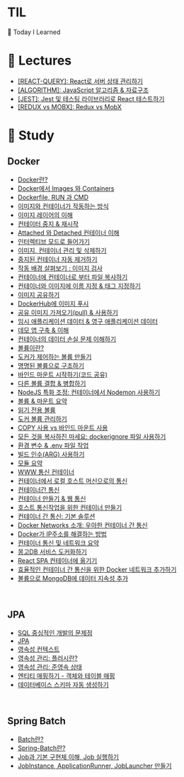 # TIL
🏴 Today I Learned

# 📌 Lectures

* [[REACT-QUERY]: React로 서버 상태 관리하기](https://github.com/chromeheartz/TIL/tree/main/Lectures/Udemy-ReactQuery)
* [[ALGORITHM]: JavaScript 알고리즘 & 자료구조](https://github.com/chromeheartz/TIL/tree/main/Lectures/Udemy-Algorithm)
* [[JEST]: Jest 및 테스팅 라이브러리로 React 테스트하기](https://github.com/chromeheartz/TIL/tree/main/Lectures/Udemy-Jest)
* [[REDUX vs MOBX]: Redux vs MobX](https://github.com/chromeheartz/TIL/tree/main/Lectures/Inflearn-ReduxVSMobX)

# 📌 Study

<!--
<details>
  <summary> ✅ Finders </summary>
-->

## Docker
* [Docker란?](https://github.com/KIMINJOONG/TIL/blob/main/Docker%26Kubernetes/2023-08-06.md)
* [Docker에서 Images 와 Containers](https://github.com/KIMINJOONG/TIL/blob/main/Docker%26Kubernetes/2023-08-10.md)
* [Dockerfile, RUN 과 CMD](https://github.com/KIMINJOONG/TIL/blob/main/Docker%26Kubernetes/2023-08-14.md)
* [이미지와 컨테이너가 작동하는 방식](https://github.com/KIMINJOONG/TIL/blob/main/Docker%26Kubernetes/2023-08-15.md)
* [이미지 레이어의 이해](https://github.com/KIMINJOONG/TIL/blob/main/Docker%26Kubernetes/2023-08-17.md)
* [컨테이터 중지 & 재시작](https://github.com/KIMINJOONG/TIL/blob/main/Docker%26Kubernetes/2023-08-18.md)
* [Attached 와 Detached 컨테이너 이해](https://github.com/KIMINJOONG/TIL/blob/main/Docker%26Kubernetes/2023-08-19.md)
* [인터렉티브 모드로 들어가기](https://github.com/KIMINJOONG/TIL/blob/main/Docker%26Kubernetes/2023-08-20.md)
* [이미지, 컨테이너 관리 및 삭제하기](https://github.com/KIMINJOONG/TIL/blob/main/Docker%26Kubernetes/2023-08-21.md)
* [중지된 컨테이너 자동 제거하기](https://github.com/KIMINJOONG/TIL/blob/main/Docker%26Kubernetes/2023-08-22.md)
* [작동 배경 살펴보기 : 이미지 검사](https://github.com/KIMINJOONG/TIL/blob/main/Docker%26Kubernetes/2023-08-23.md)
* [컨테이너에 컨테이너로 부터 파일 복사하기](https://github.com/KIMINJOONG/TIL/blob/main/Docker%26Kubernetes/2023-08-24.md)
* [컨테이너와 이미지에 이름 지정 & 태그 지정하기](https://github.com/KIMINJOONG/TIL/blob/main/Docker%26Kubernetes/2023-08-25.md)
* [이미지 공유하기](https://github.com/KIMINJOONG/TIL/blob/main/Docker%26Kubernetes/2023-08-26.md)
* [DockerHub에 이미지 푸시](https://github.com/KIMINJOONG/TIL/blob/main/Docker%26Kubernetes/2023-08-27.md)
* [공유 이미지 가져오기(pull) & 사용하기](https://github.com/KIMINJOONG/TIL/blob/main/Docker%26Kubernetes/2023-08-28.md)
* [임시 애플리케이션 데이터 & 영구 애플리케이션 데이터](https://github.com/KIMINJOONG/TIL/blob/main/Docker%26Kubernetes/2023-08-29.md)
* [데모 앱 구축 & 이해](https://github.com/KIMINJOONG/TIL/blob/main/Docker%26Kubernetes/2023-08-30.md)
* [컨테이너의 데이터 손실 문제 이해하기](https://github.com/KIMINJOONG/TIL/blob/main/Docker%26Kubernetes/2023-08-31.md)
* [볼륨이란?](https://github.com/KIMINJOONG/TIL/blob/main/Docker%26Kubernetes/2023-09-01.md)
* [도커가 제어하는 볼륨 만들기](https://github.com/KIMINJOONG/TIL/blob/main/Docker%26Kubernetes/2023-09-02.md)
* [명명된 볼륨으로 구조하기](https://github.com/KIMINJOONG/TIL/blob/main/Docker%26Kubernetes/2023-09-03.md)
* [바인드 마운트 시작하기(코드 공유)](https://github.com/KIMINJOONG/TIL/blob/main/Docker%26Kubernetes/2023-09-04.md)
* [다른 볼륨 결합 & 병합하기](https://github.com/KIMINJOONG/TIL/blob/main/Docker%26Kubernetes/2023-09-05.md)
* [NodeJS 특화 조정: 컨테이너에서 Nodemon 사용하기](https://github.com/KIMINJOONG/TIL/blob/main/Docker%26Kubernetes/2023-09-06.md)
* [볼륨 & 마운트 요약](https://github.com/KIMINJOONG/TIL/blob/main/Docker%26Kubernetes/2023-09-07.md)
* [읽기 전용 볼륨](https://github.com/KIMINJOONG/TIL/blob/main/Docker%26Kubernetes/2023-09-08.md)
* [도커 볼륨 관리하기](https://github.com/KIMINJOONG/TIL/blob/main/Docker%26Kubernetes/2023-09-09.md)
* [COPY 사용 vs 바인드 마운트 사용](https://github.com/KIMINJOONG/TIL/blob/main/Docker%26Kubernetes/2023-09-10.md)
* [모든 것을 복사하진 마세요: dockerignore 파일 사용하기](https://github.com/KIMINJOONG/TIL/blob/main/Docker%26Kubernetes/2023-09-11.md)
* [환경 변수 & .env 파일 작업](https://github.com/KIMINJOONG/TIL/blob/main/Docker%26Kubernetes/2023-09-12.md)
* [빌드 인수(ARG) 사용하기](https://github.com/KIMINJOONG/TIL/blob/main/Docker%26Kubernetes/2023-09-13.md)
* [모듈 요약](https://github.com/KIMINJOONG/TIL/blob/main/Docker%26Kubernetes/2023-09-14.md)
* [WWW 통신 컨테이너](https://github.com/KIMINJOONG/TIL/blob/main/Docker%26Kubernetes/2023-09-15.md)
* [컨테이너에서 로컬 호스트 머신으로의 통신](https://github.com/KIMINJOONG/TIL/blob/main/Docker%26Kubernetes/2023-09-16.md)
* [컨테이너간 통신](https://github.com/KIMINJOONG/TIL/blob/main/Docker%26Kubernetes/2023-09-17.md)
* [컨테이너 만들기 & 웹 통신](https://github.com/KIMINJOONG/TIL/blob/main/Docker%26Kubernetes/2023-09-18.md)
* [호스트 통신작업을 위한 컨테이너 만들기](https://github.com/KIMINJOONG/TIL/blob/main/Docker%26Kubernetes/2023-09-19.md)
* [컨테이너 간 통신: 기본 솔루션](https://github.com/KIMINJOONG/TIL/blob/main/Docker%26Kubernetes/2023-09-20.md)
* [Docker Networks 소개: 우아한 컨테이너 간 통신](https://github.com/KIMINJOONG/TIL/blob/main/Docker%26Kubernetes/2023-09-21.md)
* [Docker가 IP주소를 해결하는 방법](https://github.com/KIMINJOONG/TIL/blob/main/Docker%26Kubernetes/2023-09-22.md)
* [컨테이너 통신 및 네트워크 요약](https://github.com/KIMINJOONG/TIL/blob/main/Docker%26Kubernetes/2023-09-23.md)
* [몽고DB 서비스 도커화하기](https://github.com/KIMINJOONG/TIL/blob/main/Docker%26Kubernetes/2023-09-24.md)
* [React SPA 컨테이너에 옮기기](https://github.com/KIMINJOONG/TIL/blob/main/Docker%26Kubernetes/2023-09-25.md)
* [효율적인 컨테이너 간 통신을 위한 Docker 네트워크 추가하기](https://github.com/KIMINJOONG/TIL/blob/main/Docker%26Kubernetes/2023-09-26.md)
* [볼륨으로 MongoDB에 데이터 지속성 추가](https://github.com/KIMINJOONG/TIL/blob/main/Docker%26Kubernetes/2023-09-27.md)

<br>

## JPA
* [SQL 중심적인 개발의 문제점](https://github.com/Djangowon/TIL/blob/dcb6e3062afe9a9bf8afdf4545ff80496acd6de3/Java/JPA/SQL%20%EC%A4%91%EC%8B%AC%EC%A0%81%EC%9D%B8%20%EA%B0%9C%EB%B0%9C%EC%9D%98%20%EB%AC%B8%EC%A0%9C%EC%A0%90.md/)
* [JPA](https://github.com/Djangowon/TIL/blob/main/Java/JPA/JPA.md)
* [영속성 컨텍스트](https://github.com/Djangowon/TIL/blob/main/Java/JPA/%EC%98%81%EC%86%8D%EC%84%B1%20%EC%BB%A8%ED%85%8D%EC%8A%A4%ED%8A%B8.md)
* [영속성 관리: 플러시란?](https://github.com/Djangowon/TIL/blob/main/Java/JPA/%ED%94%8C%EB%9F%AC%EC%8B%9C.md)
* [영속성 관리: 준영속 상태](https://github.com/Djangowon/TIL/blob/main/Java/JPA/%EC%A4%80%EC%98%81%EC%86%8D%20%EC%83%81%ED%83%9C.md/)
* [엔티티 매핑하기 - 객체와 테이블 매핑](https://github.com/Djangowon/TIL/blob/main/Java/JPA/%EC%97%94%ED%8B%B0%ED%8B%B0%20%EB%A7%A4%ED%95%91%20-%20%EA%B0%9D%EC%B2%B4%EC%99%80%20%ED%85%8C%EC%9D%B4%EB%B8%94%20%EB%A7%A4%ED%95%91.md)
* [데이터베이스 스키마 자동 생성하기](https://github.com/Djangowon/TIL/blob/main/Java/JPA/%EB%8D%B0%EC%9D%B4%ED%84%B0%EB%B2%A0%EC%9D%B4%EC%8A%A4%20%EC%8A%A4%ED%82%A4%EB%A7%88%20%EC%9E%90%EB%8F%99%20%EC%83%9D%EC%84%B1.md)

<br>

## Spring Batch
* [Batch란?](https://github.com/gilyeon00/TIL/blob/main/Spring-Batch/1-%EB%B0%B0%EC%B9%98%EB%9E%80%3F.md)
* [Spring-Batch란?](https://github.com/gilyeon00/TIL/blob/main/Spring-Batch/2-Spring-Batch%EB%9E%80%3F.md)
* [Job과 기본 구현체 이해, Job 실행하기](https://github.com/gilyeon00/TIL/blob/main/Spring-Batch/3-Job.md)
* [JobInstance, ApplicationRunner, JobLauncher 만들기](https://github.com/gilyeon00/TIL/blob/main/Spring-Batch/4-JobInstance.md)

<br>
<!--
</details>
-->

